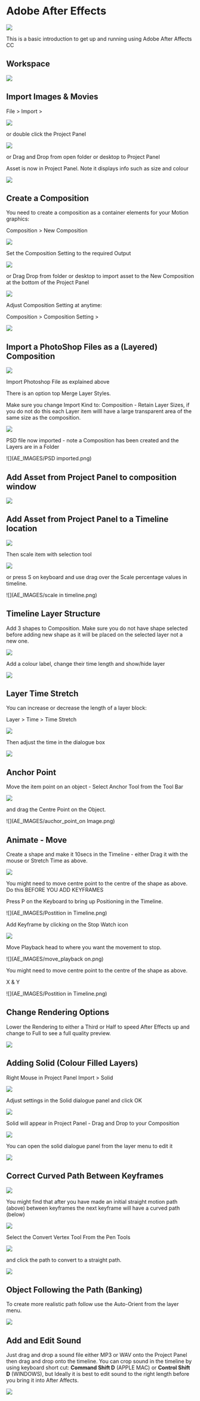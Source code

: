 # Adobe After Effects

![](AE_IMAGES/AE_banner.png)

This is a basic introduction to get up and running using Adobe After Affects CC

## Workspace
![](AE_IMAGES/AE_Work_Space.jpg)

## Import Images & Movies

File > Import >

![](AE_IMAGES/file_Import.png)

or double click the Project Panel

![](AE_IMAGES/dould_click_project_panel.png)

or Drag and Drop from open folder or desktop to Project Panel

Asset is now in Project Panel. Note it displays info such as size and colour

![](AE_IMAGES/img_in_project_pannel.png)

## Create a Composition

You need to create a composition as a container elements for your Motion graphics:

Composition > New Composition

![](AE_IMAGES/menu_new_comp.png)

Set the Composition Setting to the required Output

![](AE_IMAGES/new_comp.png)

or Drag Drop from folder or desktop to import asset to the New Composition at the bottom of the Project Panel

![](AE_IMAGES/drag_new_cop.jpg)

Adjust Composition Setting at anytime:

Composition > Composition Setting >
 
![](AE_IMAGES/comp_setting.png)

## Import a PhotoShop Files as a (Layered) Composition

![](AE_IMAGES/PS_ready_import.png)

Import Photoshop File as explained above

There is an option top Merge Layer Styles.

Make sure you change Import Kind to: Composition - Retain Layer Sizes, if you do not do this each Layer item willl have a large transparent area of the same size as the composition.

![](AE_IMAGES/PSD_import_Layer_size.png)

PSD file now imported - note a Composition has been created and the Layers are in a Folder
 
![](AE_IMAGES/PSD imported.png)

## Add Asset from Project Panel to composition window

![](AE_IMAGES/drag_toComp.jpg)

## Add Asset from Project Panel to a Timeline location

![](AE_IMAGES/drag_to_time_line.jpg)

Then scale item with selection tool

![](AE_IMAGES/then_scale_item.png)

or press S on keyboard and use drag over the Scale percentage values in timeline.

![](AE_IMAGES/scale in timeline.png)

## Timeline Layer Structure
Add 3 shapes to Composition. Make sure you do not have shape selected before adding new shape as it will be placed on the selected layer not a new one.

![](AE_IMAGES/shapes_tool.png)

Add a colour label, change their time length and show/hide layer

![](AE_IMAGES/Layer_Stucture.png)

## Layer Time Stretch
 You can increase or decrease the length of a layer block:
 
 Layer > Time > Time Stretch
 
 ![](AE_IMAGES/layer_time_sketch.png)
 
 Then adjust the time in the dialogue box
 
 ![](AE_IMAGES/time_dia.png)
 
## Anchor Point
Move the item point on an object - Select Anchor Tool from the Tool Bar 

![](AE_IMAGES/auchor_point_tool.png)

and drag the Centre Point on the Object.

![](AE_IMAGES/auchor_point_on Image.png)

## Animate - Move
Create a shape and make it 10secs in the Timeline - either Drag it with the mouse or Stretch Time as above.

 ![](AE_IMAGES/animate_move1.png)
 
You might need to move centre point to the centre of the shape as above. Do this BEFORE YOU ADD KEYFRAMES
 
Press P on the Keyboard to bring up Positioning in the Timeline.
 
![](AE_IMAGES/Postition in Timeline.png)

Add Keyframe by clicking on the Stop Watch icon

 ![](AE_IMAGES/add_keyframe.png)
 
Move Playback head to where you want the movement to stop.

![](AE_IMAGES/move_playback on.png)

You might need to move centre point to the centre of the shape as above.

X & Y 

![](AE_IMAGES/Postition in Timeline.png)

## Change Rendering Options
Lower the Rendering to either a Third or Half to speed After Effects up and change to Full to see a full quality preview.

![](AE_IMAGES/take_down_render.png)


## Adding Solid (Colour Filled Layers)
Right Mouse in Project Panel Import > Solid

![](AE_IMAGES/right_mouse_new_solid.png)

Adjust settings in the Solid dialogue panel and click OK

![](AE_IMAGES/solid_panel.png)

Solid will appear in Project Panel - Drag and Drop to your Composition

![](AE_IMAGES/drag_solid_to_comp.png)

You can open the solid dialogue panel from the layer menu to edit it

![](AE_IMAGES/solid_settings_menu.png)

## Correct Curved Path Between Keyframes

![](AE_IMAGES/first_path.png)

You might find that after you have made an initial straight motion path (above) between keyframes the next keyframe will have a curved path (below)

![](AE_IMAGES/curved_path.png)

Select the Convert Vertex Tool From the Pen Tools 

![](AE_IMAGES/convert_tool.png)

and click the path to convert to a straight path.

![](AE_IMAGES/straight_path.jpg)

## Object Following the Path (Banking)

To create more realistic path follow use the Auto-Orient from the layer menu.

![](AE_IMAGES/auto_or.png)

## Add and Edit Sound
Just drag and drop a sound file either MP3 or WAV onto the Project Panel then drag and drop onto the timeline. You can crop sound in the timeline by using keyboard short cut:  **Command Shift D** (APPLE MAC) or **Control Shift D** (WINDOWS), but Ideally it is best to edit sound to the right length before you bring it into After Affects. 

![](AE_IMAGES/edit_sound.png)
